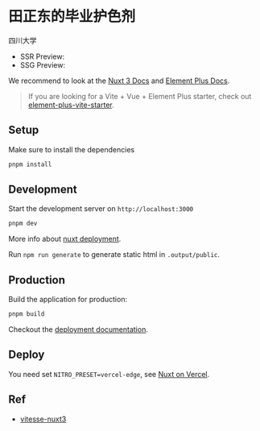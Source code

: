 # 田正东的毕业护色剂 
四川大学

- SSR Preview: 
- SSG Preview: 

We recommend to look at the [Nuxt 3 Docs](https://nuxt.com/) and [Element Plus Docs](https://element-plus.org/).

> If you are looking for a Vite + Vue + Element Plus starter, check out [element-plus-vite-starter](https://github.com/element-plus/element-plus-vite-starter/).

## Setup

Make sure to install the dependencies

```bash
pnpm install
```

## Development

Start the development server on `http://localhost:3000`

```bash
pnpm dev
```

More info about [nuxt deployment](https://nuxt.com/docs/getting-started/deployment#presets).

Run `npm run generate` to generate static html in `.output/public`.

## Production

Build the application for production:

```bash
pnpm build
```

Checkout the [deployment documentation](https://nuxt.com/docs/getting-started/deployment).

## Deploy

You need set `NITRO_PRESET=vercel-edge`, see [Nuxt on Vercel](https://vercel.com/docs/frameworks/nuxt#edge-functions).

## Ref

- [vitesse-nuxt3](https://github.com/antfu/vitesse-nuxt3)
